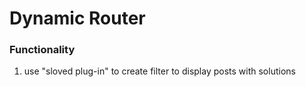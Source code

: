 # Dynamic Router 

### Functionality

1. use "sloved plug-in" to create filter to display posts with solutions

